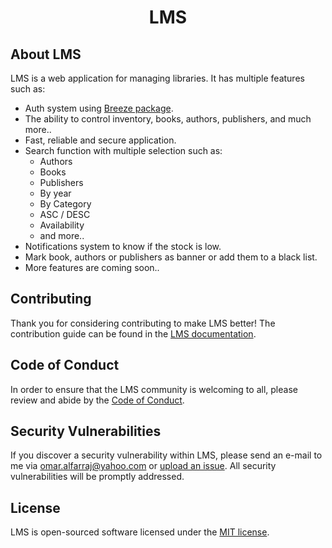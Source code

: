 <h1 align="center">LMS</h1>

## About LMS

LMS is a web application for managing libraries. It has multiple features such as:

- Auth system using [Breeze package](https://github.com/laravel/breeze).
- The ability to control inventory, books, authors, publishers, and much more..
- Fast, reliable and secure application.
- Search function with multiple selection such as:
    - Authors
    - Books
    - Publishers
    - By year
    - By Category
    - ASC / DESC
    - Availability
    - and more..
- Notifications system to know if the stock is low.
- Mark book, authors or publishers as banner or add them to a black list.
- More features are coming soon..

## Contributing

Thank you for considering contributing to make LMS better! The contribution guide can be found in
the [LMS documentation](https://github.com/devOMAR-2/LMS/wiki).

## Code of Conduct

In order to ensure that the LMS community is welcoming to all, please review and abide by
the [Code of Conduct](https://laravel.com/docs/contributions#code-of-conduct).

## Security Vulnerabilities

If you discover a security vulnerability within LMS, please send an e-mail to me
via [omar.alfarraj@yahoo.com](mailto:omar.alfarraj@yahoo.com)
or [upload an issue](https://github.com/devOMAR-2/LMS/issues). All security vulnerabilities will be promptly addressed.

## License

LMS is open-sourced software licensed under the [MIT license](https://opensource.org/licenses/MIT).
